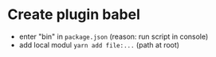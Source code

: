 # Create plugin babel
- enter "bin" in `package.json` (reason: run script in console)
- add local modul `yarn add file:...` (path at root)